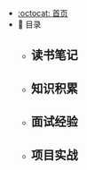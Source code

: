 - [:octocat: 首页](/README)
- :memo: 目录
   - 读书笔记
     - 
   - 知识积累
     - 
   - 面试经验
     - 
   - 项目实战
     - 
